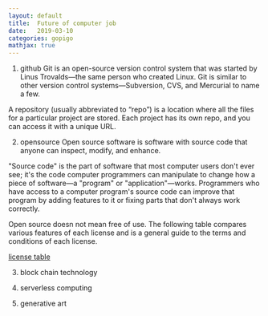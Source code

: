 ```yaml
---
layout: default
title:  Future of computer job
date:   2019-03-10
categories: gopigo
mathjax: true
---
```


1. github
Git is an open-source version control system that was started by Linus Trovalds—the same person who created Linux. Git is similar to other version control systems—Subversion, CVS, and Mercurial to name a few.

A repository (usually abbreviated to “repo”) is a location where all the files for a particular project are stored. Each project has its own repo, and you can access it with a unique URL.

2. opensource
Open source software is software with source code that anyone can inspect, modify, and enhance.

"Source code" is the part of software that most computer users don't ever see; it's the code computer programmers can manipulate to change how a piece of software—a "program" or "application"—works. Programmers who have access to a computer program's source code can improve that program by adding features to it or fixing parts that don't always work correctly.

Open source doesn not mean free of use. The following table compares various features of each license and is a general guide to the terms and conditions of each license.

[license table](https://en.wikipedia.org/wiki/Comparison_of_free_and_open-source_software_licenses)



3. block chain technology 

4. serverless computing 

5. generative art 